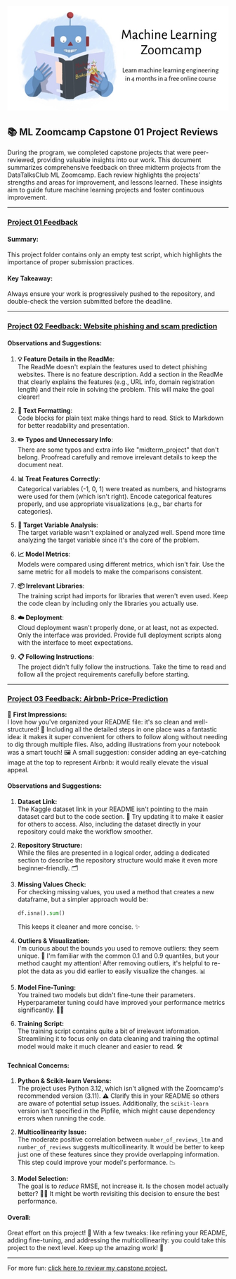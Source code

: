 ![ML Zoomcamp Illustration](../zoomcamp.jpg)
---

## 📚 ML Zoomcamp Capstone 01 Project Reviews

During the program, we completed capstone projects that were peer-reviewed, providing valuable insights into our work. This document summarizes comprehensive feedback on three midterm projects from the DataTalksClub ML Zoomcamp. Each review highlights the projects' strengths and areas for improvement, and lessons learned. These insights aim to guide future machine learning projects and foster continuous improvement.

---

### [Project 01 Feedback](https://github.com/AudryBarimbane/ML_zoomcamp_2024/tree/main/Capstone1_ML_Zoomcamp_2024)

#### Summary:
This project folder contains only an empty test script, which highlights the importance of proper submission practices.

#### Key Takeaway:
 Always ensure your work is progressively pushed to the repository, and double-check the version submitted before the deadline.

---


### [Project 02 Feedback: Website phishing and scam prediction](https://github.com/aashalabi/ml-zoomcamp-project/tree/main) 

#### Observations and Suggestions:

1. **💡 Feature Details in the ReadMe**:  
   The ReadMe doesn't explain the features used to detect phishing websites. There is no feature description. Add a section in the ReadMe that clearly explains the features (e.g., URL info, domain registration length) and their role in solving the problem. This will make the goal clearer!  

2. **📝 Text Formatting**:  
   Code blocks for plain text make things hard to read. Stick to Markdown for better readability and presentation.  

3. **✏️ Typos and Unnecessary Info**:  
   There are some typos and extra info like "midterm_project" that don't belong. Proofread carefully and remove irrelevant details to keep the document neat.  

4. **📊 Treat Features Correctly**:  
   Categorical variables (-1, 0, 1) were treated as numbers, and histograms were used for them (which isn't right). Encode categorical features properly, and use appropriate visualizations (e.g., bar charts for categories).  

5. **🎯 Target Variable Analysis**:  
   The target variable wasn't explained or analyzed well. Spend more time analyzing the target variable since it's the core of the problem.  

6. **📈 Model Metrics**:  
   Models were compared using different metrics, which isn't fair. Use the same metric for all models to make the comparisons consistent.  

7. **📦 Irrelevant Libraries**:  
   The training script had imports for libraries that weren't even used. Keep the code clean by including only the libraries you actually use.  

8. **☁️ Deployment**:  
   Cloud deployment wasn't properly done, or at least, not as expected. Only the interface was provided. Provide full deployment scripts along with the interface to meet expectations.  

9. **📋 Following Instructions**:  
   The project didn't fully follow the instructions. Take the time to read and follow all the project requirements carefully before starting.  

---


### [Project 03 Feedback: Airbnb-Price-Prediction](https://github.com/sindhu28ss/airbnb-price-prediction-service)

🚀 **First Impressions:**  
I love how you've organized your README file: it's so clean and well-structured! 👏 Including all the detailed steps in one place was a fantastic idea: it makes it super convenient for others to follow along without needing to dig through multiple files. Also, adding illustrations from your notebook was a smart touch! 🖼️ A small suggestion: consider adding an eye-catching image at the top to represent Airbnb: it would really elevate the visual appeal.  

#### **Observations and Suggestions:**  
1. **Dataset Link:**  
   The Kaggle dataset link in your README isn't pointing to the main dataset card but to the code section. 🔗 Try updating it to make it easier for others to access. Also, including the dataset directly in your repository could make the workflow smoother.  

2. **Repository Structure:**  
   While the files are presented in a logical order, adding a dedicated section to describe the repository structure would make it even more beginner-friendly. 🗂️  

3. **Missing Values Check:**  
   For checking missing values, you used a method that creates a new dataframe, but a simpler approach would be:  
   ```python  
   df.isna().sum()  
   ```  
   This keeps it cleaner and more concise. ✨  

4. **Outliers & Visualization:**  
   I'm curious about the bounds you used to remove outliers: they seem unique. 🤔 I'm familiar with the common 0.1 and 0.9 quantiles, but your method caught my attention! After removing outliers, it's helpful to re-plot the data as you did earlier to easily visualize the changes. 📊  

5. **Model Fine-Tuning:**  
   You trained two models but didn't fine-tune their parameters. Hyperparameter tuning could have improved your performance metrics significantly. 🔧✨  

6. **Training Script:**  
   The training script contains quite a bit of irrelevant information. Streamlining it to focus only on data cleaning and training the optimal model would make it much cleaner and easier to read. 🛠️  

#### **Technical Concerns:**  
1. **Python & Scikit-learn Versions:**  
   The project uses Python 3.12, which isn't aligned with the Zoomcamp's recommended version (3.11). ⚠️ Clarify this in your README so others are aware of potential setup issues. Additionally, the `scikit-learn` version isn't specified in the Pipfile, which might cause dependency errors when running the code.  

2. **Multicollinearity Issue:**  
   The moderate positive correlation between `number_of_reviews_ltm` and `number_of_reviews` suggests multicollinearity. It would be better to keep just one of these features since they provide overlapping information. This step could improve your model's performance. 📉  

3. **Model Selection:**  
   The goal is to *reduce* RMSE, not increase it. Is the chosen model actually better? 🤷‍♂️ It might be worth revisiting this decision to ensure the best performance.  

#### **Overall:**  
Great effort on this project! 🌟 With a few tweaks: like refining your README, adding fine-tuning, and addressing the multicollinearity: you could take this project to the next level. Keep up the amazing work! 💪  

----
For more fun: [click here to review my capstone project.](https://github.com/maxim-eyengue/Depression-Mood-Tracker)